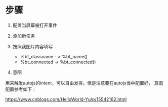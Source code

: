 # 步骤

1. 配置当屏幕被打开事件

2. 添加新任务

3. 按照我图片内容填写

    * %bt_classname  - > %bt_name()
    * %bt_connected -> %bt_connected()

4. 意图

用来触发autojs的intent，可以自由发挥。但是注意要在autojs当中配置好，
意图配置参考如下：

https://www.cnblogs.com/HelloWorld-Yu/p/15542162.html